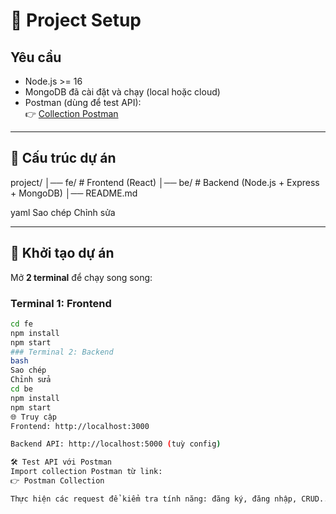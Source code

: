 # 🚀 Project Setup  

## Yêu cầu  
- Node.js >= 16  
- MongoDB đã cài đặt và chạy (local hoặc cloud)  
- Postman (dùng để test API):  
  👉 [Collection Postman](https://restless-escape-607654.postman.co/workspace/Team-Workspace~838f939c-385e-4e0c-8b81-745565ba8eb3/collection/47926739-12ca7802-b2d8-4738-bcc3-6906f1ad9946?action=share&creator=47926739)  

---

## 📂 Cấu trúc dự án  
project/
│── fe/ # Frontend (React)
│── be/ # Backend (Node.js + Express + MongoDB)
│── README.md

yaml
Sao chép
Chỉnh sửa

---

## 🔧 Khởi tạo dự án  

Mở **2 terminal** để chạy song song:  

### Terminal 1: Frontend  
```bash
cd fe
npm install
npm start
### Terminal 2: Backend
bash
Sao chép
Chỉnh sửa
cd be
npm install
npm start
🌐 Truy cập
Frontend: http://localhost:3000

Backend API: http://localhost:5000 (tuỳ config)

🛠 Test API với Postman
Import collection Postman từ link:
👉 Postman Collection

Thực hiện các request để kiểm tra tính năng: đăng ký, đăng nhập, CRUD...

